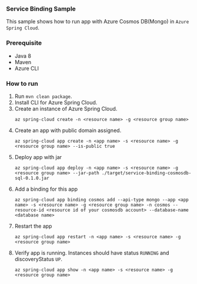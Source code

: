 ### Service Binding Sample

This sample shows how to run app with Azure Cosmos DB(Mongo) in `Azure Spring Cloud`.

### Prerequisite

* Java 8
* Maven
* Azure CLI

### How to run 

1. Run `mvn clean package`.
1. Install CLI for Azure Spring Cloud.
1. Create an instance of Azure Spring Cloud.
    ```
    az spring-cloud create -n <resource name> -g <resource group name>
    ```
1. Create an app with public domain assigned.
    ```
    az spring-cloud app create -n <app name> -s <resource name> -g <resource group name> --is-public true 
    ```
1. Deploy app with jar
    ```
    az spring-cloud app deploy -n <app name> -s <resource name> -g <resource group name> --jar-path ./target/service-binding-cosmosdb-sql-0.1.0.jar
    ```
1. Add a binding for this app
    ```
    az spring-cloud app binding cosmos add --api-type mongo --app <app name> -s <resource name> -g <resource group name> -n cosmos --resource-id <resource id of your cosmosdb account> --database-name <database name>
    ```
1. Restart the app
    ```
    az spring-cloud app restart -n <app name> -s <resource name> -g <resource group name>
    ```
1. Verify app is running. Instances should have status `RUNNING` and discoveryStatus `UP`. 
    ```
    az spring-cloud app show -n <app name> -s <resource name> -g <resource group name>
    ```
